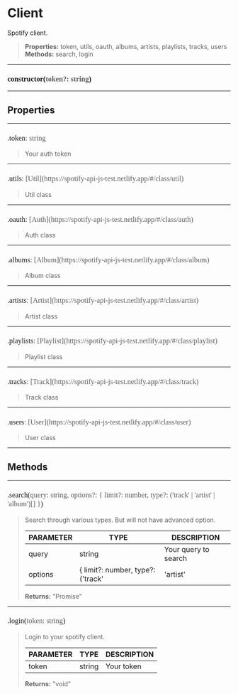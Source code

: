 # Client

Spotify client.
> **Properties:** token, utils, oauth, albums, artists, playlists, tracks, users<br>
> **Methods:** search, login

---
<h3 style="font-family: consolas;" id="constructor">constructor(<font style="opacity: 0.7; font-weight: light;">token?: string</font>)</h3>


---
## Properties

---
<h3 style="font-family: consolas; font-weight: lighter;">.token<font style="opacity: 0.7; font-weight: light;">: string</font></h3>

> Your auth token
> 

---
<h3 style="font-family: consolas; font-weight: lighter;">.utils<font style="opacity: 0.7; font-weight: light;">: [Util](https://spotify-api-js-test.netlify.app/#/class/util)</font></h3>

> Util class
> 

---
<h3 style="font-family: consolas; font-weight: lighter;">.oauth<font style="opacity: 0.7; font-weight: light;">: [Auth](https://spotify-api-js-test.netlify.app/#/class/auth)</font></h3>

> Auth class
> 

---
<h3 style="font-family: consolas; font-weight: lighter;">.albums<font style="opacity: 0.7; font-weight: light;">: [Album](https://spotify-api-js-test.netlify.app/#/class/album)</font></h3>

> Album class
> 

---
<h3 style="font-family: consolas; font-weight: lighter;">.artists<font style="opacity: 0.7; font-weight: light;">: [Artist](https://spotify-api-js-test.netlify.app/#/class/artist)</font></h3>

> Artist class
> 

---
<h3 style="font-family: consolas; font-weight: lighter;">.playlists<font style="opacity: 0.7; font-weight: light;">: [Playlist](https://spotify-api-js-test.netlify.app/#/class/playlist)</font></h3>

> Playlist class
> 

---
<h3 style="font-family: consolas; font-weight: lighter;">.tracks<font style="opacity: 0.7; font-weight: light;">: [Track](https://spotify-api-js-test.netlify.app/#/class/track)</font></h3>

> Track class
> 

---
<h3 style="font-family: consolas; font-weight: lighter;">.users<font style="opacity: 0.7; font-weight: light;">: [User](https://spotify-api-js-test.netlify.app/#/class/user)</font></h3>

> User class
> 

---
## Methods

---
<h3 style="font-family: consolas; font-weight: lighter;"}">.search(<font style="opacity: 0.7; font-weight: light;">query: string, options?: { limit?: number, type?: ('track' | 'artist' | 'album')[] }</font>)</h3>

> Search through various types. But will not have advanced option.
> 
> | PARAMETER   | TYPE    | DESCRIPTION    |
> |--------|---------|----------------|
> | query | string | Your query to search |
> | options | { limit?: number, type?: ('track' | 'artist' | 'album')[] } | <font style="opacity: 07;">Optional. </font>Search options |
> 
> **Returns:** "Promise<any>"

---
<h3 style="font-family: consolas; font-weight: lighter;"}">.login(<font style="opacity: 0.7; font-weight: light;">token: string</font>)</h3>

> Login to your spotify client.
> 
> | PARAMETER   | TYPE    | DESCRIPTION    |
> |--------|---------|----------------|
> | token | string | Your token |
> 
> **Returns:** "void"